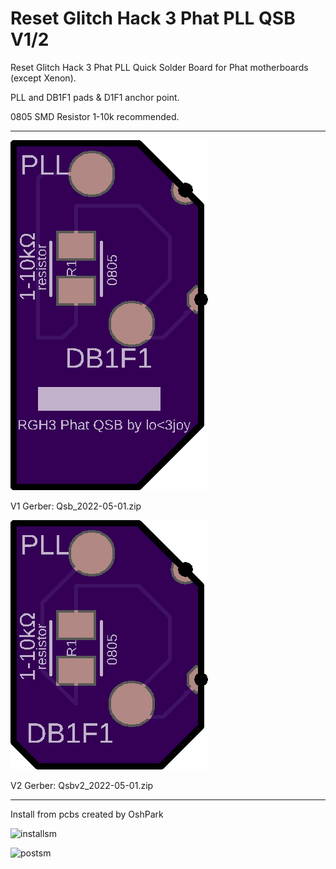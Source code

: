 # Reset Glitch Hack 3 Phat PLL QSB V1/2

Reset Glitch Hack 3 Phat PLL Quick Solder Board
for Phat motherboards (except Xenon).

PLL and DB1F1 pads & D1F1 anchor point.

0805 SMD Resistor 1-10k recommended.

--------------------------------------------


![v1](https://github.com/connorlovejoy/Reset-Glitch-Hack-3-Phat-QSB/blob/main/v1qsb.png)

V1 Gerber:
Qsb_2022-05-01.zip

![v2](https://github.com/connorlovejoy/Reset-Glitch-Hack-3-Phat-QSB/blob/main/v2qsb.png)

V2 Gerber:
Qsbv2_2022-05-01.zip

--------------------------------------------

Install from pcbs created by OshPark

![installsm](https://user-images.githubusercontent.com/22463607/163845301-da679a6a-ecb1-4f83-aa90-cecc3793df3e.jpg)

![postsm](https://user-images.githubusercontent.com/22463607/163862075-df4b7b36-38b8-43ad-b149-e34a9735025c.jpg)
